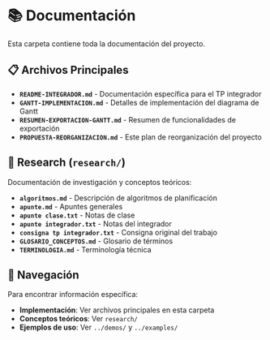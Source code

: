 # 📚 Documentación

Esta carpeta contiene toda la documentación del proyecto.

## 📋 Archivos Principales

- **`README-INTEGRADOR.md`** - Documentación específica para el TP integrador
- **`GANTT-IMPLEMENTACION.md`** - Detalles de implementación del diagrama de Gantt
- **`RESUMEN-EXPORTACION-GANTT.md`** - Resumen de funcionalidades de exportación
- **`PROPUESTA-REORGANIZACION.md`** - Este plan de reorganización del proyecto

## 🔬 Research (`research/`)

Documentación de investigación y conceptos teóricos:

- **`algoritmos.md`** - Descripción de algoritmos de planificación
- **`apunte.md`** - Apuntes generales
- **`apunte clase.txt`** - Notas de clase
- **`apunte integrador.txt`** - Notas del integrador
- **`consigna tp integrador.txt`** - Consigna original del trabajo
- **`GLOSARIO_CONCEPTOS.md`** - Glosario de términos
- **`TERMINOLOGIA.md`** - Terminología técnica

## 📖 Navegación

Para encontrar información específica:

- **Implementación**: Ver archivos principales en esta carpeta
- **Conceptos teóricos**: Ver `research/`
- **Ejemplos de uso**: Ver `../demos/` y `../examples/`
